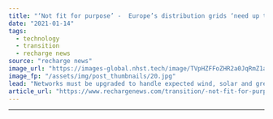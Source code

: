 ```yaml
---
title: "‘Not fit for purpose’ -  Europe’s distribution grids ‘need up to €425bn of investment to enable energy transition’"
date: "2021-01-14"
tags: 
  - technology
  - transition
  - recharge news
source: "recharge news"
image_url: "https://images-global.nhst.tech/image/TVpHZFFoZHR2a0JqRmZ1aW5mbEx1Ujl6UFNqWEszQWVDOG9wL0xBZWRsYz0=/nhst/binary/3c25b957c7ee876f078e2f6b77e65be2"
image_fp: "/assets/img/post_thumbnails/20.jpg"
lead: "Networks must be upgraded to handle expected wind, solar and green hydrogen volumes, as well as increased amount of EVs and heat pumps, say Eurelectric and E.DSO"
article_url: "https://www.rechargenews.com/transition/-not-fit-for-purpose-europe-s-distribution-grids-need-up-to-425bn-of-investment-to-enable-energy-transition-/2-1-944581"
---
```


---
